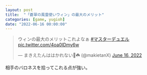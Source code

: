 ```yaml
---
layout: post
title:  "「蒼翠の風霊使いウィン」の最大のメリット"
categories: [game, yugioh]
date: "2022-06-16 00:00:00"
---
```


<blockquote class="twitter-tweet tw-align-center"><p lang="ja" dir="ltr">ウィンの最大のメリットこれよなぁ <a href="https://twitter.com/hashtag/%E3%83%9E%E3%82%B9%E3%82%BF%E3%83%BC%E3%83%87%E3%83%A5%E3%82%A8%E3%83%AB?src=hash&amp;ref_src=twsrc%5Etfw">#マスターデュエル</a> <a href="https://t.co/4oa0IDmy6w">pic.twitter.com/4oa0IDmy6w</a></p>&mdash; まきえたんははかれない🥦☘️ (@makietanX) <a href="https://twitter.com/makietanX/status/1537435479850643456?ref_src=twsrc%5Etfw">June 16, 2022</a></blockquote> <script async src="https://platform.twitter.com/widgets.js" charset="utf-8"></script>

相手のバロネスを拾ってこれる点が強い。
